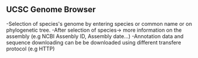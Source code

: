 
## UCSC Genome Browser

-Selection of species's genome by entering species or common name or on phylogenetic tree.
-After selection of species-> more information on the assembly (e.g NCBI Assenbly ID, Assembly date...)
-Annotation data and sequence downloading can be be downloaded using different transfere protocol (e.g HTTP)
